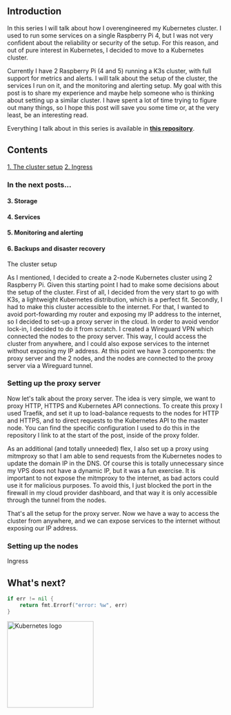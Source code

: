 ## Introduction

In this series I will talk about how I overengineered my Kubernetes cluster. I used to run some services on a single Raspberry Pi 4, but I was not very confident about the reliability or security of the setup.
For this reason, and out of pure interest in Kubernetes, I decided to move to a Kubernetes cluster.

Currently I have 2 Raspberry Pi (4 and 5) running a K3s cluster, with full support for metrics and alerts.
I will talk about the setup of the cluster, the services I run on it, and the monitoring and alerting setup. My goal with this post is to share my experience and maybe help someone who is thinking about setting up a similar cluster.
I have spent a lot of time trying to figure out many things, so I hope this post will save you some time or, at the very least, be an interesting read.

Everything I talk about in this series is available in **[this repository](https://github.com/guillembonet/home-k8s)**.

## Contents

<div class="mb-3">
    <a class="text-xl block mb-1" href="#the-cluster">1. The cluster setup</a>
    <a class="text-xl block mb-1" href="#ingress">2. Ingress</a>
</div>

### In the next posts...

#### 3. Storage

#### 4. Services

#### 5. Monitoring and alerting

#### 6. Backups and disaster recovery

<div>
    <a class="text-3xl my-3 block" id="the-cluster">The cluster setup</a>
</div>

As I mentioned, I decided to create a 2-node Kubernetes cluster using 2 Raspberry Pi. Given this starting point I had to make some decisions about the setup of the cluster. First of all, I decided from the very start to go with K3s, a lightweight Kubernetes distribution, which is a perfect fit. Secondly, I had to make this cluster accessible to the internet. For that, I wanted to avoid port-fowarding my router and exposing my IP address to the internet, so I decided to set-up a proxy server in the cloud. In order to avoid vendor lock-in, I decided to do it from scratch. I created a Wireguard VPN which connected the nodes to the proxy server. This way, I could access the cluster from anywhere, and I could also expose services to the internet without exposing my IP address. At this point we have 3 components: the proxy server and the 2 nodes, and the nodes are connected to the proxy server via a Wireguard tunnel.

### Setting up the proxy server

Now let's talk about the proxy server. The idea is very simple, we want to proxy HTTP, HTTPS and Kubernetes API connections. To create this proxy I used Traefik, and set it up to load-balance requests to the nodes for HTTP and HTTPS, and to direct requests to the Kubernetes API to the master node. You can find the specific configuration I used to do this in the repository I link to at the start of the post, inside of the proxy folder.

As an additional (and totally unneeded) flex, I also set up a proxy using mitmproxy so that I am able to send requests from the Kubernetes nodes to update the domain IP in the DNS. Of course this is totally unnecessary since my VPS does not have a dynamic IP, but it was a fun exercise. It is important to not expose the mitmproxy to the internet, as bad actors could use it for malicious purposes. To avoid this, I just blocked the port in the firewall in my cloud provider dashboard, and that way it is only accessible through the tunnel from the nodes.

That's all the setup for the proxy server. Now we have a way to access the cluster from anywhere, and we can expose services to the internet without exposing our IP address.

### Setting up the nodes

<div>
    <a class="text-3xl my-3 block" id="ingress">Ingress</a>
</div>

## What's next?

```go
if err != nil {
    return fmt.Errorf("error: %w", err)
}
```

<div><img src="/blog/assets/kubernetes.png" alt="Kubernetes logo" title="a title" width="200" height="200" /></div>
